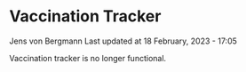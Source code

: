 Vaccination Tracker
================
Jens von Bergmann
Last updated at 18 February, 2023 - 17:05

Vaccination tracker is no longer functional.

